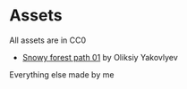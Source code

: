 # Assets
All assets are in CC0

- [Snowy forest path 01](https://polyhaven.com/a/snowy_forest_path_01) by Oliksiy Yakovlyev


Everything else made by me